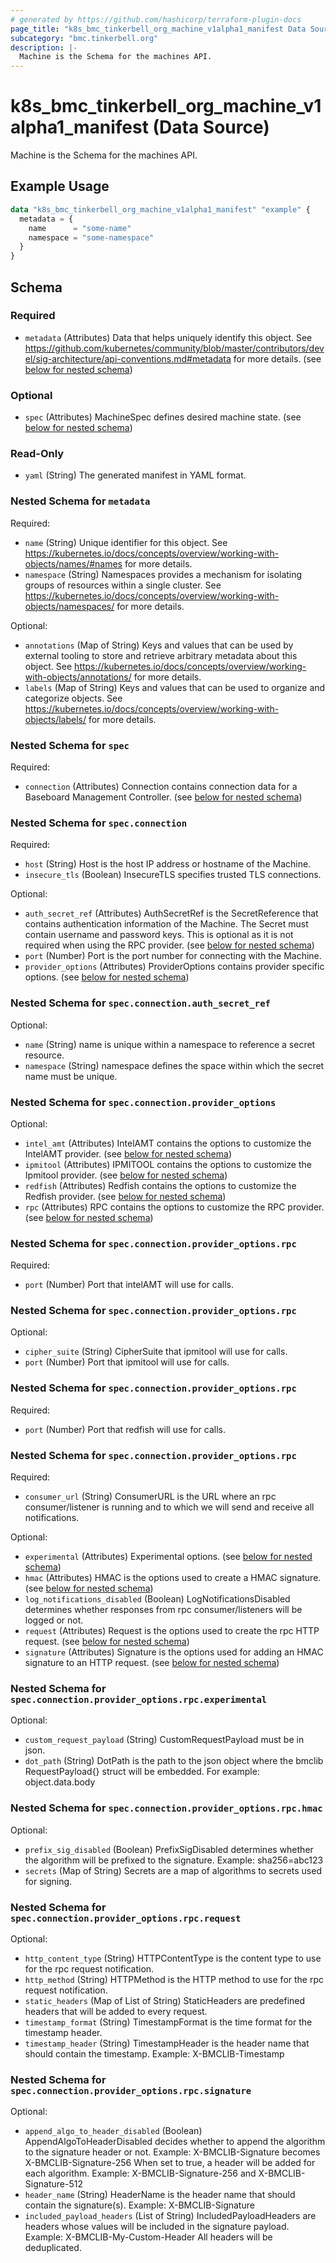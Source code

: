 ```yaml
---
# generated by https://github.com/hashicorp/terraform-plugin-docs
page_title: "k8s_bmc_tinkerbell_org_machine_v1alpha1_manifest Data Source - terraform-provider-k8s"
subcategory: "bmc.tinkerbell.org"
description: |-
  Machine is the Schema for the machines API.
---
```


# k8s_bmc_tinkerbell_org_machine_v1alpha1_manifest (Data Source)

Machine is the Schema for the machines API.

## Example Usage

```terraform
data "k8s_bmc_tinkerbell_org_machine_v1alpha1_manifest" "example" {
  metadata = {
    name      = "some-name"
    namespace = "some-namespace"
  }
}
```

<!-- schema generated by tfplugindocs -->
## Schema

### Required

- `metadata` (Attributes) Data that helps uniquely identify this object. See https://github.com/kubernetes/community/blob/master/contributors/devel/sig-architecture/api-conventions.md#metadata for more details. (see [below for nested schema](#nestedatt--metadata))

### Optional

- `spec` (Attributes) MachineSpec defines desired machine state. (see [below for nested schema](#nestedatt--spec))

### Read-Only

- `yaml` (String) The generated manifest in YAML format.

<a id="nestedatt--metadata"></a>
### Nested Schema for `metadata`

Required:

- `name` (String) Unique identifier for this object. See https://kubernetes.io/docs/concepts/overview/working-with-objects/names/#names for more details.
- `namespace` (String) Namespaces provides a mechanism for isolating groups of resources within a single cluster. See https://kubernetes.io/docs/concepts/overview/working-with-objects/namespaces/ for more details.

Optional:

- `annotations` (Map of String) Keys and values that can be used by external tooling to store and retrieve arbitrary metadata about this object. See https://kubernetes.io/docs/concepts/overview/working-with-objects/annotations/ for more details.
- `labels` (Map of String) Keys and values that can be used to organize and categorize objects. See https://kubernetes.io/docs/concepts/overview/working-with-objects/labels/ for more details.


<a id="nestedatt--spec"></a>
### Nested Schema for `spec`

Required:

- `connection` (Attributes) Connection contains connection data for a Baseboard Management Controller. (see [below for nested schema](#nestedatt--spec--connection))

<a id="nestedatt--spec--connection"></a>
### Nested Schema for `spec.connection`

Required:

- `host` (String) Host is the host IP address or hostname of the Machine.
- `insecure_tls` (Boolean) InsecureTLS specifies trusted TLS connections.

Optional:

- `auth_secret_ref` (Attributes) AuthSecretRef is the SecretReference that contains authentication information of the Machine. The Secret must contain username and password keys. This is optional as it is not required when using the RPC provider. (see [below for nested schema](#nestedatt--spec--connection--auth_secret_ref))
- `port` (Number) Port is the port number for connecting with the Machine.
- `provider_options` (Attributes) ProviderOptions contains provider specific options. (see [below for nested schema](#nestedatt--spec--connection--provider_options))

<a id="nestedatt--spec--connection--auth_secret_ref"></a>
### Nested Schema for `spec.connection.auth_secret_ref`

Optional:

- `name` (String) name is unique within a namespace to reference a secret resource.
- `namespace` (String) namespace defines the space within which the secret name must be unique.


<a id="nestedatt--spec--connection--provider_options"></a>
### Nested Schema for `spec.connection.provider_options`

Optional:

- `intel_amt` (Attributes) IntelAMT contains the options to customize the IntelAMT provider. (see [below for nested schema](#nestedatt--spec--connection--provider_options--intel_amt))
- `ipmitool` (Attributes) IPMITOOL contains the options to customize the Ipmitool provider. (see [below for nested schema](#nestedatt--spec--connection--provider_options--ipmitool))
- `redfish` (Attributes) Redfish contains the options to customize the Redfish provider. (see [below for nested schema](#nestedatt--spec--connection--provider_options--redfish))
- `rpc` (Attributes) RPC contains the options to customize the RPC provider. (see [below for nested schema](#nestedatt--spec--connection--provider_options--rpc))

<a id="nestedatt--spec--connection--provider_options--intel_amt"></a>
### Nested Schema for `spec.connection.provider_options.rpc`

Required:

- `port` (Number) Port that intelAMT will use for calls.


<a id="nestedatt--spec--connection--provider_options--ipmitool"></a>
### Nested Schema for `spec.connection.provider_options.rpc`

Optional:

- `cipher_suite` (String) CipherSuite that ipmitool will use for calls.
- `port` (Number) Port that ipmitool will use for calls.


<a id="nestedatt--spec--connection--provider_options--redfish"></a>
### Nested Schema for `spec.connection.provider_options.rpc`

Required:

- `port` (Number) Port that redfish will use for calls.


<a id="nestedatt--spec--connection--provider_options--rpc"></a>
### Nested Schema for `spec.connection.provider_options.rpc`

Required:

- `consumer_url` (String) ConsumerURL is the URL where an rpc consumer/listener is running and to which we will send and receive all notifications.

Optional:

- `experimental` (Attributes) Experimental options. (see [below for nested schema](#nestedatt--spec--connection--provider_options--rpc--experimental))
- `hmac` (Attributes) HMAC is the options used to create a HMAC signature. (see [below for nested schema](#nestedatt--spec--connection--provider_options--rpc--hmac))
- `log_notifications_disabled` (Boolean) LogNotificationsDisabled determines whether responses from rpc consumer/listeners will be logged or not.
- `request` (Attributes) Request is the options used to create the rpc HTTP request. (see [below for nested schema](#nestedatt--spec--connection--provider_options--rpc--request))
- `signature` (Attributes) Signature is the options used for adding an HMAC signature to an HTTP request. (see [below for nested schema](#nestedatt--spec--connection--provider_options--rpc--signature))

<a id="nestedatt--spec--connection--provider_options--rpc--experimental"></a>
### Nested Schema for `spec.connection.provider_options.rpc.experimental`

Optional:

- `custom_request_payload` (String) CustomRequestPayload must be in json.
- `dot_path` (String) DotPath is the path to the json object where the bmclib RequestPayload{} struct will be embedded. For example: object.data.body


<a id="nestedatt--spec--connection--provider_options--rpc--hmac"></a>
### Nested Schema for `spec.connection.provider_options.rpc.hmac`

Optional:

- `prefix_sig_disabled` (Boolean) PrefixSigDisabled determines whether the algorithm will be prefixed to the signature. Example: sha256=abc123
- `secrets` (Map of String) Secrets are a map of algorithms to secrets used for signing.


<a id="nestedatt--spec--connection--provider_options--rpc--request"></a>
### Nested Schema for `spec.connection.provider_options.rpc.request`

Optional:

- `http_content_type` (String) HTTPContentType is the content type to use for the rpc request notification.
- `http_method` (String) HTTPMethod is the HTTP method to use for the rpc request notification.
- `static_headers` (Map of List of String) StaticHeaders are predefined headers that will be added to every request.
- `timestamp_format` (String) TimestampFormat is the time format for the timestamp header.
- `timestamp_header` (String) TimestampHeader is the header name that should contain the timestamp. Example: X-BMCLIB-Timestamp


<a id="nestedatt--spec--connection--provider_options--rpc--signature"></a>
### Nested Schema for `spec.connection.provider_options.rpc.signature`

Optional:

- `append_algo_to_header_disabled` (Boolean) AppendAlgoToHeaderDisabled decides whether to append the algorithm to the signature header or not. Example: X-BMCLIB-Signature becomes X-BMCLIB-Signature-256 When set to true, a header will be added for each algorithm. Example: X-BMCLIB-Signature-256 and X-BMCLIB-Signature-512
- `header_name` (String) HeaderName is the header name that should contain the signature(s). Example: X-BMCLIB-Signature
- `included_payload_headers` (List of String) IncludedPayloadHeaders are headers whose values will be included in the signature payload. Example: X-BMCLIB-My-Custom-Header All headers will be deduplicated.

